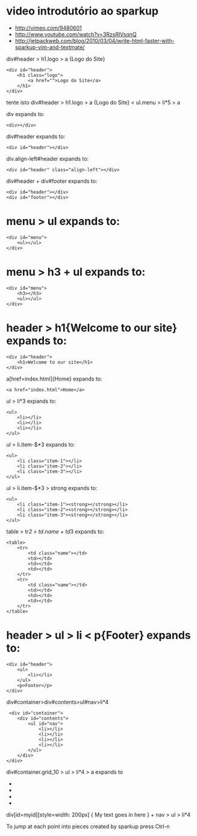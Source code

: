 # video introdutório ao sparkup

 * http://vimeo.com/9480601
 * http://www.youtube.com/watch?v=3RzsRlVsqnQ
 * http://jetpackweb.com/blog/2010/03/04/write-html-faster-with-sparkup-vim-and-textmate/


div#header > h1.logo > a {Logo do Site}

    <div id="header">
        <h1 class="logo">
            <a href="">Logo do Site</a>
        </h1>
    </div>

tente isto
div#header > h1.logo > a {Logo do Site} < ul.menu > li*5 > a

div expands to:

    <div></div>

div#header expands to:

    <div id="header"></div>

div.align-left#header expands to:

    <div id="header" class="align-left"></div>

div#header + div#footer expands to:

    <div id="header"></div>
    <div id="footer"></div>

# menu > ul expands to:

    <div id="menu">
        <ul></ul>
    </div>

# menu > h3 + ul expands to:

    <div id="menu">
        <h3></h3>
        <ul></ul>
    </div>

# header > h1{Welcome to our site} expands to:

    <div id="header">
        <h1>Welcome to our site</h1>
    </div>

a[href=index.html]{Home} expands to:

    <a href="index.html">Home</a>

ul > li*3 expands to:

    <ul>
        <li></li>
        <li></li>
        <li></li>
    </ul>

ul > li.item-$*3 expands to:

    <ul>
        <li class="item-1"></li>
        <li class="item-2"></li>
        <li class="item-3"></li>
    </ul>

ul > li.item-$*3 > strong expands to:

    <ul>
        <li class="item-1"><strong></strong></li>
        <li class="item-2"><strong></strong></li>
        <li class="item-3"><strong></strong></li>
    </ul>

table > tr*2 > td.name + td*3 expands to:

    <table>
        <tr>
            <td class="name"></td>
            <td></td>
            <td></td>
            <td></td>
        </tr>
        <tr>
            <td class="name"></td>
            <td></td>
            <td></td>
            <td></td>
        </tr>
    </table>

# header > ul > li < p{Footer} expands to:

<!-- The < symbol goes back up the parent; i.e., the opposite of >. -->
    <div id="header">
        <ul>
            <li></li>
        </ul>
        <p>Footer</p>
    </div>


 div#container>div#contents>ul#nav>li*4

     <div id="container">
        <div id="contents">
            <ul id="nav">
                <li></li>
                <li></li>
                <li></li>
                <li></li>
            </ul>
        </div>
    </div>

div#container.grid_10 > ul > li*4 > a  expands to

<div class="grid_10" id="container">
    <ul>
        <li>
            <a href=""></a>
        </li>
        <li>
            <a href=""></a>
        </li>
        <li>
            <a href=""></a>
        </li>
        <li>
            <a href=""></a>
        </li>
    </ul>
</div>


div[id=myid][style=width: 200px] { My text goes in here } + nav > ul > li*4

To jump at each point into pieces created by sparkup press Ctrl-n
